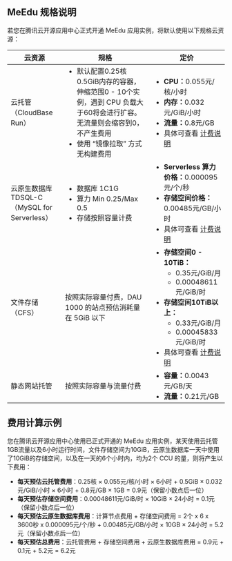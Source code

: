 ## MeEdu 规格说明
若您在腾讯云开源应用中心正式开通 MeEdu 应用实例，将默认使用以下规格云资源：

<table>
<thead>
  <tr>
    <th width="25%">云资源</th>
    <th>规格</th>
    <th width="35%">定价</th>
  </tr>
</thead>
<tbody>
  <tr>
    <td>云托管<br>（CloudBase Run）</td>
    <td><ul style="margin:0"><li>默认配置0.25核0.5GiB内存的容器，伸缩范围0 - 10个实例，遇到 CPU 负载大于60将会进行扩容。无流量则会缩容到0，不产生费用</li><li>使用 “镜像拉取” 方式无构建费用</li></ul></td>
    <td><ul style="margin:0"><li><b>CPU：</b>0.055元/核/小时</li><li><b>内存：</b>0.032元/GiB/小时</li><li><b>流量：</b>0.8元/GB</li><li>具体可查看 <a href= "https://cloud.tencent.com/document/product/1243/47823#.E6.8C.89.E9.87.8F.E8.AE.A1.E8.B4.B9">计费说明</a></li></ul></td>
  </tr>
  <tr>
    <td>云原生数据库 TDSQL-C<br>（MySQL for Serverless）</td>
    <td><ul style="margin:0"><li>数据库 1C1G</li><li>算力 Min 0.25/Max 0.5</li><li>存储按照容量计费</li></ul></td>
    <td><ul style="margin:0"><li><b>Serverless 算力价格：</b>0.000095元/个/秒</li><li><b>存储空间价格：</b>0.00485元/GB/小时</li><li>具体可查看 <a href= "https://cloud.tencent.com/document/product/1003/30493#.E8.AE.A1.E8.B4.B9.E8.AF.B4.E6.98.8E">计费说明</a></li></ul></td>
  </tr>
  <tr>
    <td>文件存储（CFS）</td>
    <td>按照实际容量付费，DAU 1000 的站点预估消耗量在 5GiB 以下</td>
    <td><ul style="margin:0"><li><b>存储空间0 - 10TiB：</b><ul><li>0.35元/GiB/月</li><li>0.00048611元/GiB/时</li></ul></li><li><b>存储空间10TiB以上：</b><ul><li>0.33元/GiB/月</li><li>0.00045833元/GiB/时</li></ul></li><li>具体可查看 <a href="https://cloud.tencent.com/document/product/582/47378#.E5.90.8E.E4.BB.98.E8.B4.B9.E4.BB.B7.E6.A0.BC.E8.AF.A6.E6.83.85">计费说明</a></li></ul></td>
  </tr>
	  <tr>
    <td>静态网站托管</td>
    <td>按照实际容量与流量付费</td>
    <td><ul style="margin:0"><li><b>容量：</b>0.0043 元/GB/天</li><li><b>流量：</b>0.21元/GB</li></ul></td>
  </tr>
</tbody>
</table>

## 费用计算示例
您在腾讯云开源应用中心使用已正式开通的 MeEdu 应用实例，某天使用云托管1GB流量以及6小时运行时间，文件存储空间为10GiB，云原生数据库一天中使用了10GiB的存储空间，以及在一天的6个小时内，均为2个 CCU 的量，则将产生以下费用：

- **每天预估云托管费用**：0.25核 × 0.055元/核/小时 × 6小时 + 0.5GiB × 0.032元/GiB/小时 × 6小时 + 0.8元/GB × 1GB = 0.9元（保留小数点后一位）
- **每天预估存储空间费用**：0.00048611元/GiB/时 × 10GiB × 24小时 = 0.1元（保留小数点后一位）
- **每天预估云原生数据库费用**：计算节点费用 + 存储空间费用 = 2个 x 6 x 3600秒 x 0.000095元/个/秒 + 0.00485元/GB/小时 × 10GB × 24小时 = 5.2元（保留小数点后一位）
- **每天预估总费用**：云托管费用 + 存储空间费用 + 云原生数据库费用 = 0.9元 + 0.1元 + 5.2元 = 6.2元







